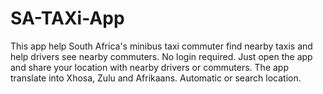 # SA-TAXi-App
This app help South Africa's minibus taxi commuter find nearby taxis and help drivers see nearby commuters. No login required. Just open the app and share your location with nearby drivers or commuters. The app translate into Xhosa, Zulu and Afrikaans. Automatic or search location.
